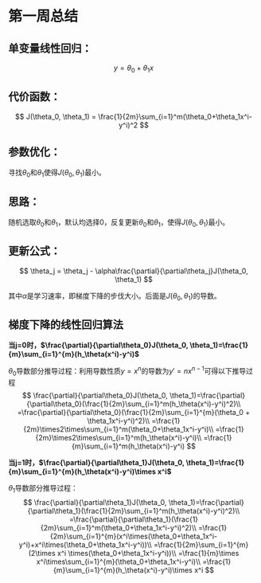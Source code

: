 # 第一周总结

## 单变量线性回归：

$$
y = \theta_0 + \theta_1x
$$



## 代价函数：

$$
J(\theta_0, \theta_1) = \frac{1}{2m}\sum_{i=1}^m(\theta_0+\theta_1x^i-y^i)^2
$$



## 参数优化：

寻找$\theta_0$和$\theta_1$使得$J(\theta_0, \theta_1)$最小。



## 思路：

随机选取$\theta_0$和$\theta_1$，默认均选择0，反复更新$\theta_0$和$\theta_1$，使得$J(\theta_0, \theta_1)$最小。



## 更新公式：

$$
\theta_j = \theta_j - \alpha\frac{\partial}{\partial\theta_j}J(\theta_0, \theta_1)
$$

其中$\alpha$是学习速率，即梯度下降的步伐大小。后面是$J(\theta_0, \theta_1)$的导数。



## 梯度下降的线性回归算法

**当j=0时，$\frac{\partial}{\partial\theta_0}J(\theta_0, \theta_1)=\frac{1}{m}\sum_{i=1}^{m}(h_\theta(x^i)-y^i)$**

$\theta_0$导数部分推导过程：利用导数性质$y=x^n$的导数为$y'=nx^{n-1}$可得以下推导过程
$$
\frac{\partial}{\partial\theta_0}J(\theta_0, \theta_1)=\frac{\partial}{\partial\theta_0}(\frac{1}{2m}\sum_{i=1}^m(h_\theta(x^i)-y^i)^2)\\
=\frac{\partial}{\partial\theta_0}(\frac{1}{2m}\sum_{i=1}^{m}(\theta_0 + \theta_1x^i-y^i)^2)\\
=\frac{1}{2m}\times2\times\sum_{i=1}^m(\theta_0+\theta_1x^i-y^i)\\
=\frac{1}{2m}\times2\times\sum_{i=1}^m(h_\theta(x^i)-y^i)\\
=\frac{1}{m}\sum_{i=1}^m(h_\theta(x^i)-y^i)
$$



**当j=1时，$\frac{\partial}{\partial\theta_1}J(\theta_0, \theta_1)=\frac{1}{m}\sum_{i=1}^{m}(h_\theta(x^i)-y^i)\times x^i$**

$\theta_1$导数部分推导过程：
$$
\frac{\partial}{\partial\theta_1}J(\theta_0, \theta_1)=\frac{\partial}{\partial\theta_1}(\frac{1}{2m}\sum_{i=1}^m(h_\theta(x^i)-y^i)^2)\\
=\frac{\partial}{\partial\theta_1}(\frac{1}{2m}\sum_{i=1}^m(\theta_0+\theta_1x^i-y^i)^2)\\
=\frac{1}{2m}\sum_{i=1}^{m}(x^i\times(\theta_0+\theta_1x^i-y^i)+x^i\times(\theta_0+\theta_1x^i-y^i))\\
=\frac{1}{2m}\sum_{i=1}^{m}(2\times x^i \times(\theta_0+\theta_1x^i-y^i))\\
=\frac{1}{m}\times x^i\times\sum_{i=1}^{m}(\theta_0+\theta_1x^i-y^i)\\
=\frac{1}{m}\sum_{i=1}^{m}(h_\theta(x^i)-y^i)\times x^i
$$


